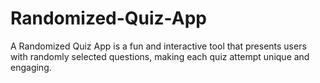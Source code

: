 # Randomized-Quiz-App
A Randomized Quiz App is a fun and interactive tool that presents users with randomly selected questions, making each quiz attempt unique and engaging.
